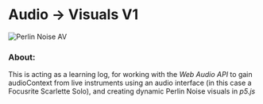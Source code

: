 
# Audio -> Visuals V1

![Perlin Noise AV](/images/PerlinNoiseAVPrototypeG.gif)

### About:

This is acting as a learning log, for working with the *Web Audio API* to gain audioContext from live instruments using an audio interface (in this case a Focusrite Scarlette Solo), and creating dynamic Perlin Noise visuals in *p5.js*
